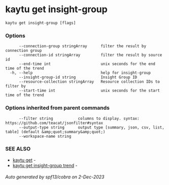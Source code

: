 # kaytu get insight-group



```
kaytu get insight-group [flags]
```

### Options

```
      --connection-group stringArray      filter the result by connection group
      --connection-id stringArray         filter the result by source id
      --end-time int                      unix seconds for the end time of the trend
  -h, --help                              help for insight-group
      --insight-group-id string           Insight Group ID
      --resource-collection stringArray   Resource collection IDs to filter by
      --start-time int                    unix seconds for the start time of the trend
```

### Options inherited from parent commands

```
      --filter string           columns to display. syntax: https://github.com/teacat/jsonfilter#syntax
      --output-type string      output type [summary, json, csv, list, table] (default &amp;quot;summary&amp;quot;)
      --workspace-name string   
```

### SEE ALSO

* [kaytu get](kaytu_get)	 - 
* [kaytu get insight-group trend](kaytu_get_insight-group_trend)	 - 

###### Auto generated by spf13/cobra on 2-Dec-2023
